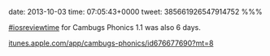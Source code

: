 date: 2013-10-03
time: 07:05:43+0000
tweet: 385661926547914752
%%%

[#iosreviewtime](https://twitter.com/hashtag/iosreviewtime) for Cambugs Phonics 1.1 was also 6 days.

[itunes.apple.com/app/cambugs-phonics/id676677690?mt=8](https://itunes.apple.com/app/cambugs-phonics/id676677690?mt=8)
